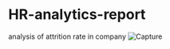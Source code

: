 # HR-analytics-report
analysis of attrition rate in company
![Capture](https://github.com/Rituparna0109/HR-analytics-report/assets/104687434/9b60e1bb-9a58-441a-96ae-9f548761987e)

